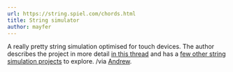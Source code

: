 ```yaml
---
url: https://string.spiel.com/chords.html
title: String simulator
author: mayfer
---
```


A really pretty string simulation optimised for touch devices. The author describes the project in more detail [in this thread](https://twitter.com/mayfer/status/1656541073878179840) and has a [few other string simulation projects](https://string.spiel.com/) to explore. /via [Andrew](https://andrewnicolaou.co.uk/).
